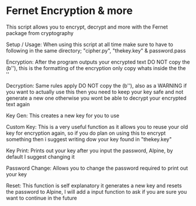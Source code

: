 # Fernet Encryption & more

This script allows you to encrypt, decrypt and more with the Fernet package from cryptography 

Setup / Usage:
    When using this script at all time make sure to have to following in the same directory; "cipher.py", "thekey.key" & password.pass

Encryption:
    After the program outputs your encrypted text DO NOT copy the (b''), this is the formatting of the encryption only copy whats inside the the ''

Decryption:
    Same rules apply DO NOT copy the (b''), also as a WARNING if you want to actually use this then you need to keep your key safe and not generate a new one otherwise you wont be able to decrypt your encrypted text again

Key Gen:
    This creates a new key for you to use 

Custom Key:
    This is a very useful function as it allows you to reuse your old key for encryption again, so if you do plan on using this to encrypt something then i suggest writing dow your key found in "thekey.key"

Key Print:
    Prints out your key after you input the password, Alpine, by default I suggest changing it

Password Change:
    Allows you to change the password required to print out your key

Reset:
    This function is self explanatory it generates a new key and resets the password to Alpine, I will add a input function to ask if you are sure you want to continue in the future